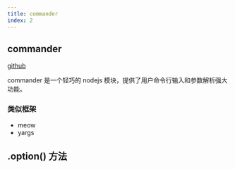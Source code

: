 ```yaml
---
title: commander
index: 2
---
```


## commander



[github](https://github.com/tj/commander.js)

commander 是一个轻巧的 nodejs 模块，提供了用户命令行输入和参数解析强大功能。

### 类似框架

* meow
* yargs



## .option() 方法